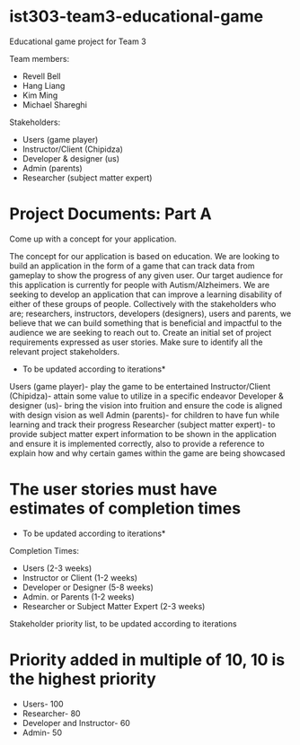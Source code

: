 # ist303-team3-educational-game
Educational game project for Team 3

Team members:
- Revell Bell
- Hang Liang
- Kim Ming
- Michael Shareghi

Stakeholders:
- Users (game player)
- Instructor/Client (Chipidza)
- Developer & designer (us)
- Admin (parents)
- Researcher (subject matter expert)

# Project Documents: Part A

Come up with a concept for your application.

The concept for our application is based on education. We are looking to build an application in the form of a game that can track data from gameplay to show the progress of any given user. Our target audience for this application is currently for people with Autism/Alzheimers. We are seeking to develop an application that can improve a learning disability of either of these groups of people. Collectively with the stakeholders who are; researchers, instructors, developers (designers), users and parents, we believe that we can build something that is beneficial and impactful to the audience we are seeking to reach out to. 
Create an initial set of project requirements expressed as user stories. Make sure to identify all the relevant project stakeholders.

* To be updated according to iterations*

Users (game player)- play the game to be entertained
Instructor/Client (Chipidza)- attain some value to utilize in a specific endeavor
Developer & designer (us)- bring the vision into fruition and ensure the code is aligned with design vision as well
Admin (parents)- for children to have fun while learning and track their progress
Researcher (subject matter expert)- to provide subject matter expert information to be shown in the application and ensure it is implemented correctly, also to provide a reference to explain how and why certain games within the game are being showcased

# The user stories must have estimates of completion times

* To be updated according to iterations*

Completion Times:
- Users (2-3 weeks)
- Instructor or Client (1-2 weeks)
- Developer or Designer (5-8 weeks)
- Admin. or Parents (1-2 weeks)
- Researcher or Subject Matter Expert (2-3 weeks)

 Stakeholder priority list, to be updated according to iterations

# Priority added in multiple of 10, 10 is the highest priority

- Users- 100
- Researcher- 80
- Developer and Instructor- 60
- Admin- 50

